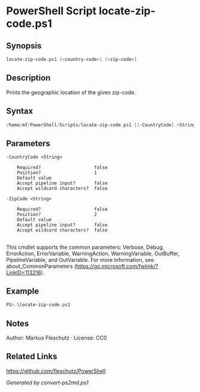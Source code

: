 # PowerShell Script locate-zip-code.ps1

## Synopsis
```powershell
locate-zip-code.ps1 [<country-code>] [<zip-code>]
```

## Description
Prints the geographic location of the given zip-code.

## Syntax
```powershell
/home/mf/PowerShell/Scripts/locate-zip-code.ps1 [[-CountryCode] <String>] [[-ZipCode] <String>] [<CommonParameters>]
```

## Parameters

```
-CountryCode <String>
    
    Required?                    false
    Position?                    1
    Default value                
    Accept pipeline input?       false
    Accept wildcard characters?  false
```

```
-ZipCode <String>
    
    Required?                    false
    Position?                    2
    Default value                
    Accept pipeline input?       false
    Accept wildcard characters?  false
```
## <CommonParameters>
This cmdlet supports the common parameters: Verbose, Debug, ErrorAction, ErrorVariable, WarningAction, WarningVariable, OutBuffer, PipelineVariable, and OutVariable. For more information, see about_CommonParameters (https://go.microsoft.com/fwlink/?LinkID=113216).

## Example
```powershell
PS>.\locate-zip-code.ps1
```


## Notes
Author: Markus Fleschutz · License: CC0

## Related Links
https://github.com/fleschutz/PowerShell

*Generated by convert-ps2md.ps1*
